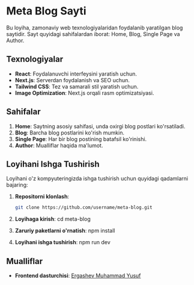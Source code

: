 # Meta Blog Sayti

Bu loyiha, zamonaviy web texnologiyalaridan foydalanib yaratilgan blog saytidir. Sayt quyidagi sahifalardan iborat: Home, Blog, Single Page va Author.

## Texnologiyalar

- **React**: Foydalanuvchi interfeysini yaratish uchun.
- **Next.js**: Serverdan foydalanish va SEO uchun.
- **Tailwind CSS**: Tez va samarali stil yaratish uchun.
- **Image Optimization**: Next.js orqali rasm optimizatsiyasi.

## Sahifalar

1. **Home**: Saytning asosiy sahifasi, unda oxirgi blog postlari ko'rsatiladi.
2. **Blog**: Barcha blog postlarini ko'rish mumkin.
3. **Single Page**: Har bir blog postining batafsil ko'rinishi.
4. **Author**: Mualliflar haqida ma'lumot.

## Loyihani Ishga Tushirish

Loyihani o'z kompyuteringizda ishga tushirish uchun quyidagi qadamlarni bajaring:

1. **Repositorni klonlash**:

   ```bash
   git clone https://github.com/username/meta-blog.git

   ```

2. **Loyihaga kirish**:
   cd meta-blog
3. **Zaruriy paketlarni o'rnatish**:
   npm install
4. **Loyihani ishga tushirish**:
   npm run dev

## Mualliflar

- **Frontend dasturchisi**: [Ergashev Muhammad Yusuf](https://github.com/ergashevM)
